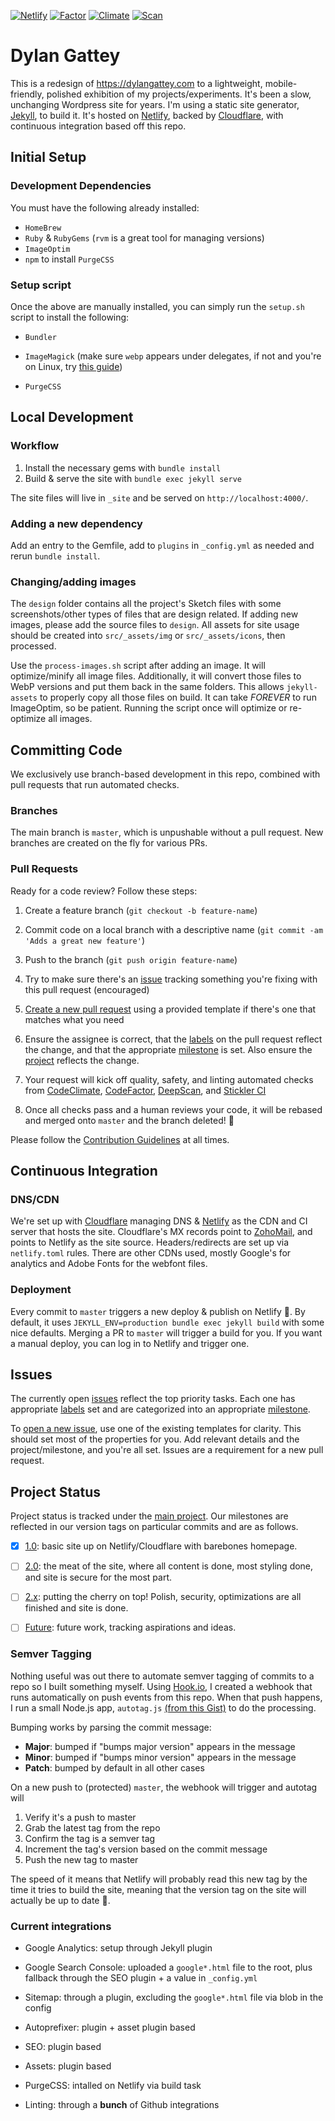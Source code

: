 [![Netlify][nlfy-img]][nlfy] [![Factor][fcr-img]][fcr] [![Climate][cc-img]][cc]
[![Scan][deep-img]][deep]

# Dylan Gattey

This is a redesign of <https://dylangattey.com> to a lightweight,
mobile-friendly, polished exhibition of my projects/experiments. It's been
a slow, unchanging Wordpress site for years. I'm using a static site
generator, [Jekyll](https://jekyllrb.com/), to build it. It's hosted on
[Netlify](https://netlify.com), backed by [Cloudflare](https://cloudflare.com),
with continuous integration based off this repo.

## Initial Setup

### Development Dependencies

You must have the following already installed:

- `HomeBrew`
- `Ruby` & `RubyGems` (`rvm` is a great tool for managing versions)
- `ImageOptim`
- `npm` to install `PurgeCSS`

### Setup script

Once the above are manually installed, you can simply run the `setup.sh` script
to install the following:

- `Bundler`

- `ImageMagick` (make sure `webp` appears under delegates, if not and you're
  on Linux, try [this guide](https://github.com/rosell-dk/webp-convert/wiki/Installing-Imagick-extension))

- `PurgeCSS`

## Local Development

### Workflow

1. Install the necessary gems with `bundle install`
1. Build & serve the site with `bundle exec jekyll serve`

The site files will live in `_site` and be served on
`http://localhost:4000/`.

### Adding a new dependency

Add an entry to the Gemfile, add to `plugins` in `_config.yml` as needed and
rerun `bundle install`.

### Changing/adding images

The `design` folder contains all the project's Sketch files with some
screenshots/other types of files that are design related. If adding new images,
please add the source files to `design`. All assets for site usage should be
created into `src/_assets/img` or `src/_assets/icons`, then processed.

Use the `process-images.sh` script after adding an image. It will
optimize/minify all image files. Additionally, it will convert those files
to WebP versions and put them back in the same folders. This allows
`jekyll-assets` to properly copy all those files on build. It can take
_FOREVER_ to run ImageOptim, so be patient. Running the script once will
optimize or re-optimize all images.

## Committing Code

We exclusively use branch-based development in this repo, combined with pull
requests that run automated checks.

### Branches

The main branch is `master`, which is unpushable without a pull request. New
branches are created on the fly for various PRs.

### Pull Requests

Ready for a code review? Follow these steps:

1. Create a feature branch (`git checkout -b feature-name`)

1. Commit code on a local branch with a descriptive name (`git commit -am 'Adds
   a great new feature'`)

1. Push to the branch (`git push origin feature-name`)

1. Try to make sure there's an [issue](https://github.com/dgattey/dg/issues)
   tracking something you're fixing with this pull request (encouraged)

1. [Create a new pull request](https://github.com/dgattey/dg/pulls) using a
   provided template if there's one that matches what you need

1. Ensure the assignee is correct, that the
   [labels](https://github.com/dgattey/dg/labels) on the pull request reflect
   the change, and that the appropriate
   [milestone](https://github.com/dgattey/dg/milestones) is set. Also ensure
   the [project](https://github.com/dgattey/dg/projects/) reflects the change.

1. Your request will kick off quality, safety, and linting automated checks from
   [CodeClimate](https://codeclimate.com/),
   [CodeFactor](https://www.codefactor.io), [DeepScan](https://deepscan.io),
   and [Stickler CI](https://stickler-ci.com/)

1. Once all checks pass and a human reviews your code, it will be rebased and
   merged onto `master` and the branch deleted! :tada:

Please follow the [Contribution Guidelines](CONTRIBUTING.md)
at all times.

## Continuous Integration

### DNS/CDN

We're set up with [Cloudflare](https://cloudflare.com) managing DNS &
[Netlify](https://netlify.com) as the CDN and CI server that hosts the site.
Cloudflare's MX records point to [ZohoMail](https://zoho.com/mail), and points
to Netlify as the site source. Headers/redirects are set up via `netlify.toml`
rules. There are other CDNs used, mostly Google's for analytics and Adobe Fonts
for the webfont files.

### Deployment

Every commit to `master` triggers a new deploy & publish on Netlify
:tada:. By default, it uses `JEKYLL_ENV=production bundle exec jekyll build`
with some nice defaults. Merging a PR to `master` will trigger a build for you.
If you want a manual deploy, you can log in to Netlify and trigger one.

## Issues

The currently open [issues](https://github.com/dgattey/dg/issues) reflect the
top priority tasks. Each one has appropriate
[labels](https://github.com/dgattey/dg/labels) set and are categorized into an
appropriate [milestone](https://github.com/dgattey/dg/milestones).

To [open a new issue](https://github.com/dgattey/dg/issues/new/choose), use
one of the existing templates for clarity. This should set most of the
properties for you. Add relevant details and the project/milestone, and you're
all set. Issues are a requirement for a new pull request.

## Project Status

Project status is tracked under the
[main project](https://github.com/dgattey/dg/projects/2). Our milestones are
reflected in our version tags on particular commits and are as follows.

- [x] [1.0](https://github.com/dgattey/dg/milestone/2): basic site up
  on Netlify/Cloudflare with barebones homepage.

- [ ] [2.0](https://github.com/dgattey/dg/milestone/1): the meat of
  the site, where all content is done, most styling done, and site is secure for
  the most part.

- [ ] [2.x](https://github.com/dgattey/dg/milestone/3): putting the
  cherry on top! Polish, security, optimizations are all finished and site is
  done.

- [ ] [Future](https://github.com/dgattey/dg/milestone/4): future
  work, tracking aspirations and ideas.

### Semver Tagging

Nothing useful was out there to automate semver tagging of commits to a repo
so I built something myself. Using [Hook.io](https://hook.io), I created a
webhook that runs automatically on push events from this repo. When that push
happens, I run a small Node.js app, `autotag.js` [(from this Gist)][autotag] to
do the processing.

Bumping works by parsing the commit message:

- **Major**: bumped if "bumps major version" appears in the message
- **Minor**: bumped if "bumps minor version" appears in the message
- **Patch**: bumped by default in all other cases

On a new push to (protected) `master`, the webhook will trigger and autotag will

1. Verify it's a push to master
1. Grab the latest tag from the repo
1. Confirm the tag is a semver tag
1. Increment the tag's version based on the commit message
1. Push the new tag to master

The speed of it means that Netlify will probably read this new tag by the time
it tries to build the site, meaning that the version tag on the site will
actually be up to date :tada:.

### Current integrations

- Google Analytics: setup through Jekyll plugin

- Google Search Console: uploaded a `google*.html` file to the root, plus
  fallback through the SEO plugin + a value in `_config.yml`

- Sitemap: through a plugin, excluding the `google*.html` file via blob
  in the config

- Autoprefixer: plugin + asset plugin based

- SEO: plugin based

- Assets: plugin based

- PurgeCSS: intalled on Netlify via build task

- Linting: through a **bunch** of Github integrations

[autotag]: https://gist.github.com/dgattey/ed969ae192d1335e1e04924b7721d5f5
[nlfy-img]: https://api.netlify.com/api/v1/badges/45e36541-7c61-4931-bd4e-3a654b199044/deploy-status
[nlfy]: https://app.netlify.com/sites/dgattey/deploys
[cc-img]: https://api.codeclimate.com/v1/badges/333adb209e1ac3086303/maintainability
[cc]: https://codeclimate.com/github/dgattey/dg/maintainability
[fcr-img]: https://www.codefactor.io/repository/github/dgattey/dg/badge
[fcr]: https://www.codefactor.io/repository/github/dgattey/dg
[deep-img]: https://deepscan.io/api/teams/2858/projects/4266/branches/34746/badge/grade.svg
[deep]: https://deepscan.io/dashboard#view=project&tid=2858&pid=4266&bid=34746
